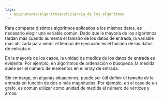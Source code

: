 ```yaml
---
tags:
  - asignaturas/algoritmia/eficiencia_de_los_algoritmos
---
```

Para comparar distintos algoritmos aplicados a los mismos datos, es necesario elegir una variable común. Dado que la mayoría de los algoritmos tardan más cuando aumenta el tamaño de los datos de entrada, la variable más utilizada para medir el tiempo de ejecución es el tamaño de los datos de entrada *n*.

En la mayoría de los casos, la unidad de medida de los datos de entrada es evidente. Por ejemplo, en algoritmos de ordenación o búsqueda, la medida suele ser el número de elementos en el array de entrada.

Sin embargo, en algunas situaciones, puede ser útil definir el tamaño de la entrada en función de dos o más magnitudes. Por ejemplo, en el caso de un grafo, es común utilizar como unidad de medida el número de vértices y arcos.
